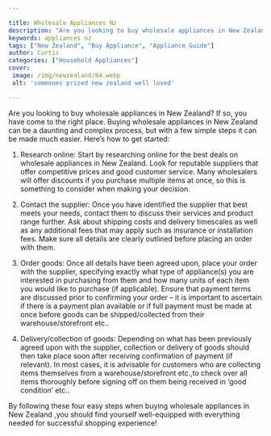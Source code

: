 ```yaml
---

title: Wholesale Appliances Nz
description: "Are you looking to buy wholesale appliances in New Zealand? If so, you have come to the right place. Buying wholesale appliances i...get more info"
keywords: appliances nz
tags: ["New Zealand", "Buy Appliance", "Appliance Guide"]
author: Curtis
categories: ["Household Appliances"]
cover: 
 image: /img/newzealand/84.webp
 alt: 'someones prized new zealand well loved'

---
```


Are you looking to buy wholesale appliances in New Zealand? If so, you have come to the right place. Buying wholesale appliances in New Zealand can be a daunting and complex process, but with a few simple steps it can be made much easier. Here’s how to get started:

1. Research online: Start by researching online for the best deals on wholesale appliances in New Zealand. Look for reputable suppliers that offer competitive prices and good customer service. Many wholesalers will offer discounts if you purchase multiple items at once, so this is something to consider when making your decision.

2. Contact the supplier: Once you have identified the supplier that best meets your needs, contact them to discuss their services and product range further. Ask about shipping costs and delivery timescales as well as any additional fees that may apply such as insurance or installation fees. Make sure all details are clearly outlined before placing an order with them.

3. Order goods: Once all details have been agreed upon, place your order with the supplier, specifying exactly what type of appliance(s) you are interested in purchasing from them and how many units of each item you would like to purchase (if applicable). Ensure that payment terms are discussed prior to confirming your order – it is important to ascertain if there is a payment plan available or if full payment must be made at once before goods can be shipped/collected from their warehouse/storefront etc.. 

4. Delivery/collection of goods: Depending on what has been previously agreed upon with the supplier, collection or delivery of goods should then take place soon after receiving confirmation of payment (if relevant). In most cases, it is advisable for customers who are collecting items themselves from a warehouse/storefront etc.,to check over all items thoroughly before signing off on them being received in ‘good condition’ etc.. 

 By following these four easy steps when buying wholesale appliances in New Zealand ,you should find yourself well-equipped with everything needed for successful shopping experience!
